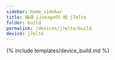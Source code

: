 ```yaml
---
sidebar: home_sidebar
title: 编译 LineageOS 给 j7elte
folder: build
permalink: /devices/j7elte/build
device: j7elte
---
```

{% include templates/device_build.md %}
